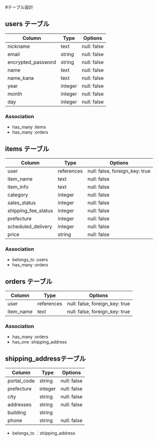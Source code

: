 #テーブル設計

## users テーブル

| Column             | Type    | Options     |
| ------------------ | ------- | ----------- |
| nickname           | text    | null: false |
| email              | string  | null: false |
| encrypted_password | string  | null: false |
| name               | text    | null: false |
| name_kana          | text    | null: false |
| year               | integer | null: false |
| month              | integer | null: false |
| day                | integer | null: false |

### Association

- has_many :items
- has_many :orders

## items テーブル

| Column              | Type       | Options                        |
| ------------------- | ---------- | ------------------------------ |
| user                | references | null: false, foreign_key: true |
| item_name           | text       | null: false                    |
| item_info           | text       | null: false                    |
| category            | integer    | null: false                    |
| sales_status        | integer    | null: false                    |
| shipping_fee_status | integer    | null: false                    |
| prefecture          | integer    | null: false                    |
| scheduled_delivery  | integer    | null: false                    |
| price               | string     | null: false                    |

### Association

- belongs_to :users
- has_many :orders

## orders テーブル

| Column    | Type       | Options                        |
| --------- | ---------- | ------------------------------ |
| user      | references | null: false, foreign_key: true |           |
| item_name | text       | null: false, foreign_key: true |

### Association

- has_many :orders
- has_one :shipping_address


##  shipping_addressテーブル


| Column       | Type       | Options                        |
| ------------ | ---------- | ------------------------------ |
| portal_code  | string     | null: false                    |
| prefecture   | integer    | null: false                    |
| city         | string     | null: false                    |
| addresses    | string     | null: false                    |
| building     | string     |                                |
| phone        | string     | null: false                    |

- belongs_to ：shipping_address

